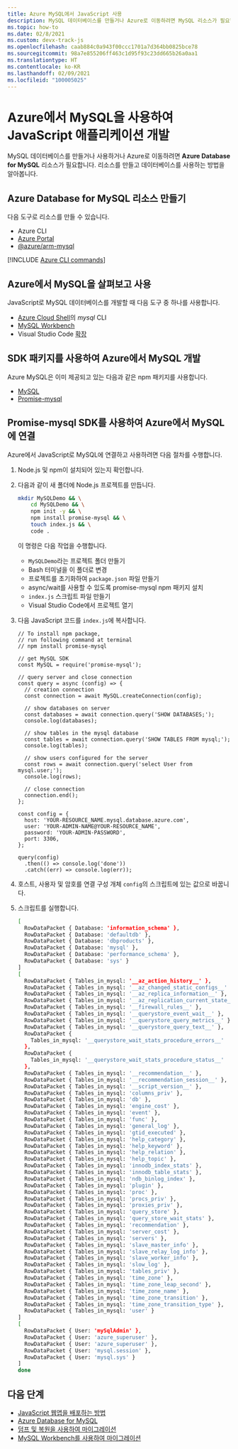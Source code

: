 ```yaml
---
title: Azure MySQL에서 JavaScript 사용
description: MySQL 데이터베이스를 만들거나 Azure로 이동하려면 MySQL 리소스가 필요합니다.
ms.topic: how-to
ms.date: 02/8/2021
ms.custom: devx-track-js
ms.openlocfilehash: caab884c0a943f00ccc1701a7d364bb0825bce78
ms.sourcegitcommit: 98a7e855206ff463c1d95f93c23dd665b26a0aa1
ms.translationtype: HT
ms.contentlocale: ko-KR
ms.lasthandoff: 02/09/2021
ms.locfileid: "100005025"
---
```

# <a name="develop-a-javascript-application-with-mysql-on-azure"></a>Azure에서 MySQL을 사용하여 JavaScript 애플리케이션 개발

MySQL 데이터베이스를 만들거나 사용하거나 Azure로 이동하려면 **Azure Database for MySQL** 리소스가 필요합니다. 리소스를 만들고 데이터베이스를 사용하는 방법을 알아봅니다.

## <a name="create-an-azure-database-for-mysql-resource"></a>Azure Database for MySQL 리소스 만들기 

다음 도구로 리소스를 만들 수 있습니다.

* Azure CLI
* [Azure Portal](https://ms.portal.azure.com/#create/Microsoft.MySQLServer)
* [@azure/arm-mysql](https://www.npmjs.com/package/@azure/arm-mysql)

[!INCLUDE [Azure CLI commands](../../includes/azure-cli-mysql-db.md)]

## <a name="view-and-use-your-mysql-on-azure"></a>Azure에서 MySQL을 살펴보고 사용
JavaScript로 MySQL 데이터베이스를 개발할 때 다음 도구 중 하나를 사용합니다.

* [Azure Cloud Shell](https://shell.azure.com/)의 _mysql_ CLI
* [MySQL Workbench](https://www.mysql.com/products/workbench/)
* Visual Studio Code [확장](https://marketplace.visualstudio.com/items?itemName=mtxr.sqltools-driver-mysql)

## <a name="use-sdk-packages-to-develop-your-mysql-on-azure"></a>SDK 패키지를 사용하여 Azure에서 MySQL 개발

Azure MySQL은 이미 제공되고 있는 다음과 같은 npm 패키지를 사용합니다.

* [MySQL](https://www.npmjs.com/package/MySQL)
* [Promise-mysql](https://www.npmjs.com/package/promise-mysql)

## <a name="use-promise-mysql-sdk-to-connect-to-mysql-on-azure"></a>Promise-mysql SDK를 사용하여 Azure에서 MySQL에 연결

Azure에서 JavaScript로 MySQL에 연결하고 사용하려면 다음 절차를 수행합니다.

1. Node.js 및 npm이 설치되어 있는지 확인합니다.
1. 다음과 같이 새 폴더에 Node.js 프로젝트를 만듭니다.

    ```bash
    mkdir MySQLDemo && \
        cd MySQLDemo && \
        npm init -y && \
        npm install promise-mysql && \
        touch index.js && \
        code .
    ```

    이 명령은 다음 작업을 수행합니다.
    * `MySQLDemo`라는 프로젝트 폴더 만들기
    * Bash 터미널을 이 폴더로 변경
    * 프로젝트를 초기화하여 `package.json` 파일 만들기
    * async/wait를 사용할 수 있도록 promise-mysql npm 패키지 설치
    * `index.js` 스크립트 파일 만들기
    * Visual Studio Code에서 프로젝트 열기

1. 다음 JavaScript 코드를 `index.js`에 복사합니다.

    ```nodejs
    // To install npm package,
    // run following command at terminal
    // npm install promise-mysql

    // get MySQL SDK
    const MySQL = require('promise-mysql');

    // query server and close connection
    const query = async (config) => {
      // creation connection
      const connection = await MySQL.createConnection(config);

      // show databases on server
      const databases = await connection.query('SHOW DATABASES;');
      console.log(databases);

      // show tables in the mysql database
      const tables = await connection.query('SHOW TABLES FROM mysql;');
      console.log(tables);

      // show users configured for the server
      const rows = await connection.query('select User from mysql.user;');
      console.log(rows);

      // close connection
      connection.end();
    };

    const config = {
      host: 'YOUR-RESOURCE_NAME.mysql.database.azure.com',
      user: 'YOUR-ADMIN-NAME@YOUR-RESOURCE_NAME',
      password: 'YOUR-ADMIN-PASSWORD',
      port: 3306,
    };

    query(config)
      .then(() => console.log('done'))
      .catch((err) => console.log(err));
    ```

1. 호스트, 사용자 및 암호를 연결 구성 개체 `config`의 스크립트에 있는 값으로 바꿉니다. 

1. 스크립트를 실행합니다.

    ```bash
    [
      RowDataPacket { Database: 'information_schema' },
      RowDataPacket { Database: 'defaultdb' },
      RowDataPacket { Database: 'dbproducts' },
      RowDataPacket { Database: 'mysql' },
      RowDataPacket { Database: 'performance_schema' },
      RowDataPacket { Database: 'sys' }
    ]
    [
      RowDataPacket { Tables_in_mysql: '__az_action_history__' },
      RowDataPacket { Tables_in_mysql: '__az_changed_static_configs__' },
      RowDataPacket { Tables_in_mysql: '__az_replica_information__' },
      RowDataPacket { Tables_in_mysql: '__az_replication_current_state__' },
      RowDataPacket { Tables_in_mysql: '__firewall_rules__' },
      RowDataPacket { Tables_in_mysql: '__querystore_event_wait__' },
      RowDataPacket { Tables_in_mysql: '__querystore_query_metrics__' },
      RowDataPacket { Tables_in_mysql: '__querystore_query_text__' },
      RowDataPacket {
        Tables_in_mysql: '__querystore_wait_stats_procedure_errors__'
      },
      RowDataPacket {
        Tables_in_mysql: '__querystore_wait_stats_procedure_status__'
      },
      RowDataPacket { Tables_in_mysql: '__recommendation__' },
      RowDataPacket { Tables_in_mysql: '__recommendation_session__' },
      RowDataPacket { Tables_in_mysql: '__script_version__' },
      RowDataPacket { Tables_in_mysql: 'columns_priv' },
      RowDataPacket { Tables_in_mysql: 'db' },
      RowDataPacket { Tables_in_mysql: 'engine_cost' },
      RowDataPacket { Tables_in_mysql: 'event' },
      RowDataPacket { Tables_in_mysql: 'func' },
      RowDataPacket { Tables_in_mysql: 'general_log' },
      RowDataPacket { Tables_in_mysql: 'gtid_executed' },
      RowDataPacket { Tables_in_mysql: 'help_category' },
      RowDataPacket { Tables_in_mysql: 'help_keyword' },
      RowDataPacket { Tables_in_mysql: 'help_relation' },
      RowDataPacket { Tables_in_mysql: 'help_topic' },
      RowDataPacket { Tables_in_mysql: 'innodb_index_stats' },
      RowDataPacket { Tables_in_mysql: 'innodb_table_stats' },
      RowDataPacket { Tables_in_mysql: 'ndb_binlog_index' },
      RowDataPacket { Tables_in_mysql: 'plugin' },
      RowDataPacket { Tables_in_mysql: 'proc' },
      RowDataPacket { Tables_in_mysql: 'procs_priv' },
      RowDataPacket { Tables_in_mysql: 'proxies_priv' },
      RowDataPacket { Tables_in_mysql: 'query_store' },
      RowDataPacket { Tables_in_mysql: 'query_store_wait_stats' },
      RowDataPacket { Tables_in_mysql: 'recommendation' },
      RowDataPacket { Tables_in_mysql: 'server_cost' },
      RowDataPacket { Tables_in_mysql: 'servers' },
      RowDataPacket { Tables_in_mysql: 'slave_master_info' },
      RowDataPacket { Tables_in_mysql: 'slave_relay_log_info' },
      RowDataPacket { Tables_in_mysql: 'slave_worker_info' },
      RowDataPacket { Tables_in_mysql: 'slow_log' },
      RowDataPacket { Tables_in_mysql: 'tables_priv' },
      RowDataPacket { Tables_in_mysql: 'time_zone' },
      RowDataPacket { Tables_in_mysql: 'time_zone_leap_second' },
      RowDataPacket { Tables_in_mysql: 'time_zone_name' },
      RowDataPacket { Tables_in_mysql: 'time_zone_transition' },
      RowDataPacket { Tables_in_mysql: 'time_zone_transition_type' },
      RowDataPacket { Tables_in_mysql: 'user' }
    ]
    [
      RowDataPacket { User: 'mySqlAdmin' },
      RowDataPacket { User: 'azure_superuser' },
      RowDataPacket { User: 'azure_superuser' },
      RowDataPacket { User: 'mysql.session' },
      RowDataPacket { User: 'mysql.sys' }
    ]
    done
    ```

## <a name="next-steps"></a>다음 단계

* [JavaScript 웹앱을 배포하는 방법](../deploy-web-app.md)
* [Azure Database for MySQL](/azure/mysql/)
* [덤프 및 복원을 사용하여 마이그레이션](/azure/mysql/concepts-migrate-dump-restore)
* [MySQL Workbench를 사용하여 마이그레이션](/azure/mysql/concepts-migrate-import-export)